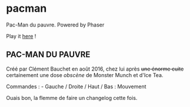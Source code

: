 ﻿# pacman
Pac-Man du pauvre. Powered by Phaser

Play it <a href=http://tagpower.github.io/pacman/>here</a> !

<h2>PAC-MAN DU PAUVRE</h2>

Créé par Clément Bauchet en août 2016, chez lui après ~~une énorme cuite~~ certainement une dose <i>obscène</i> de Monster Munch et d'Ice Tea.<br>

Commandes :
	- Gauche / Droite / Haut / Bas : Mouvement


Ouais bon, la flemme de faire un changelog cette fois.